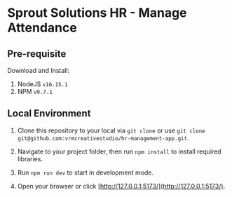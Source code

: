 # Sprout Solutions HR - Manage Attendance

## Pre-requisite

Download and Install:

1. NodeJS `v16.15.1`
2. NPM `v9.7.1`

## Local Environment

1. Clone this repository to your local via `git clone` or use `git clone git@github.com:vrmcreativestudio/hr-management-app.git`.

2. Navigate to your project folder, then run `npm install` to install required libraries.

3. Run `npm run dev` to start in development mode.

4. Open your browser or click [http://127.0.0.1:5173/](http://127.0.0.1:5173/).
